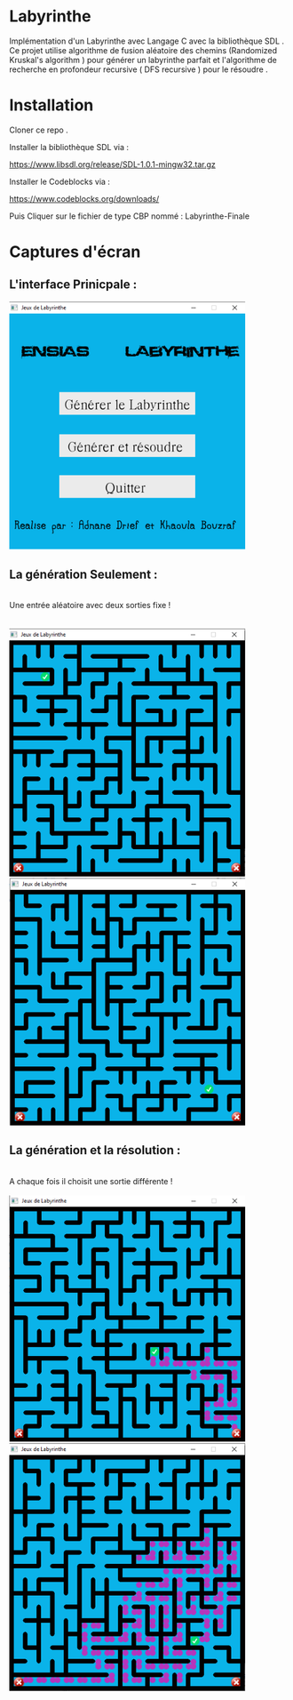 # Labyrinthe

Implémentation d'un Labyrinthe avec Langage C avec la bibliothèque SDL .
Ce projet utilise algorithme de fusion aléatoire des chemins (Randomized Kruskal's algorithm ) pour générer un  labyrinthe parfait et l'algorithme de  recherche en profondeur  recursive ( DFS recursive ) pour le résoudre . 

# Installation

Cloner ce repo .

Installer la bibliothèque SDL via : 

https://www.libsdl.org/release/SDL-1.0.1-mingw32.tar.gz

Installer le Codeblocks via : 

https://www.codeblocks.org/downloads/

Puis Cliquer sur le fichier de type CBP nommé : Labyrinthe-Finale

# Captures d'écran 

## L'interface Prinicpale :  ## 

<img src="https://github.com/adnanedrief/Labyrinthe/blob/main/Menu.png" width="425"/>

## La génération Seulement :  ##
<br>Une entrée aléatoire avec deux sorties fixe ! <br><br><br>
<img src="https://github.com/adnanedrief/Labyrinthe/blob/main/labyrinthe.png" width="425"/> <img src="https://github.com/adnanedrief/Labyrinthe/blob/main/labyrinthe2.png" width="425"/> 

## La génération et la résolution :  ##
<br>A chaque fois il choisit une sortie différente ! <br><br>
<img src="https://github.com/adnanedrief/Labyrinthe/blob/main/solution1.png" width="425"/> <img src="https://github.com/adnanedrief/Labyrinthe/blob/main/solution2.png" width="425"/>
